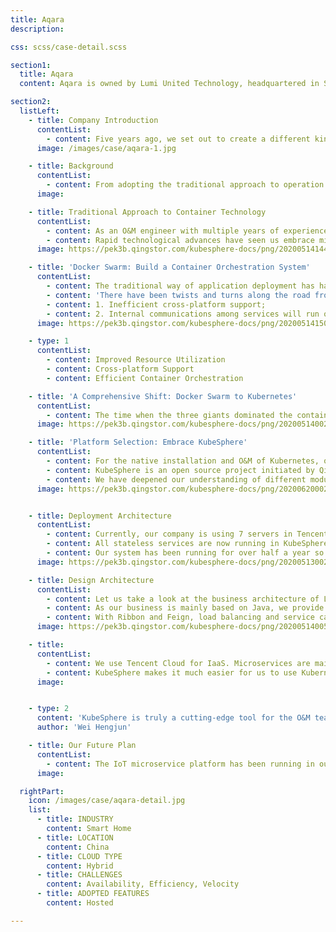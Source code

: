 ```yaml
---
title: Aqara
description:

css: scss/case-detail.scss

section1:
  title: Aqara
  content: Aqara is owned by Lumi United Technology, headquartered in Shenzhen, China. Currently, we have over 300 Aqara service providers and 300 smart home showrooms across China. Our users include students, families, working professionals and multi-corporations spanning over 158 countries.

section2:
  listLeft:
    - title: Company Introduction
      contentList:
        - content: Five years ago, we set out to create a different kind of smart home solution, one that is reliable, eco-friendly, and available to anyone who wants to improve their homes and simplify their daily lives. We believe that building a smart home should not be complex or cost prohibitive, which is why we have over 200 Aqara R&D team members working tirelessly to make the most innovative and highest quality products we could at an affordable cost.
      image: /images/case/aqara-1.jpg

    - title: Background
      contentList:
        - content: From adopting the traditional approach to operation and maintenance (O&M) to using Docker Swarm, to running microservices of Spring Cloud family on Kubernetes, and finally to embracing KubeSphere, Lumi United has come a long way in its endeavor to build its own IoT platform of microservices based on KubeSphere. It has been running KubeSphere and Kubernetes stably in the production environment for more than half a year. In this regard, Lumi United has acquired considerable expertise in microservice application development and application platform O&M. This article is contributed by Wei Hengjun and Xu Yangbing, both of whom are O&M engineers from Lumi United Technology Co., Ltd. Image assets in the article come from the official website of Aqara (https://www.aqara.com/).
      image:

    - title: Traditional Approach to Container Technology
      contentList:
        - content: As an O&M engineer with multiple years of experience, Wei Hengjun understands the significance of O&M can never be overstated. At the beginning, he shouldered machines himself to the workplace, struggled to use even a cable clamp in his work, and torpidly installed operating systems. Deploying applications and improving services was never an easy job for him as he might suddenly wake up in the middle of a night just for a series of system warns. All of these have made him who he is now, always working just as a great firefighter.
        - content: Rapid technological advances have seen us embrace microservices, virtualization, and containerization and cloud native technologies one after another. O&M has also come a long way from manual operation at the beginning to scripts, platforms and now, containers. Initially, O&M only included tens of machines and it has grown to nearly 1,000 machines operated and maintained all by myself. The traditional way of application deployment requires a large amount of time spent in the preparation of configuration files, caution lists and databases every time it is updated. After that, it has to go through a strict review and approval process before it can finally be released. The whole process can take more than half a month. In this Internet era where speed is highly valued, the conventional approach can no longer serve as an efficient solution. Against this backdrop, container technology has emerged to the spotlight of our time.
      image: https://pek3b.qingstor.com/kubesphere-docs/png/20200514144227.png

    - title: 'Docker Swarm: Build a Container Orchestration System'
      contentList:
        - content: The traditional way of application deployment has haunted managers for so long as the resource utilization remains at a very low level. Against this background, container technology came to my awareness in 2017 and I tried to develop and test environments in my company, which directly resulted in a 50% increase in the resource utilization in the development and test environment. In 2018, we started to use the Docker container orchestration tool, also known as Docker Swarm, in the production environment, which also greatly improved resource utilization.
        - content: 'There have been twists and turns along the road from the command line to scripts and ultimately to platforms. When I just joined the Lumi family, I found the O&M process was still at a primitive stage. At that time, all I could do was roll up my sleeves to analyze the condition under great pressure. It turned out to be that more than 80% of the microservice architecture was nearly based on memory with low resource utilization, especially CPU and disk storage. The update timeline was also unsatisfactory. All of these were extremely irritating. I determined to truly make a difference. Starting from continuous integration, I built environments with Jenkins and Harbor. I used Docker Swarm for orchestration in testing environments. Ultimately, my efforts paid off as the delivery speed and quality in the testing environment had been greatly improved. Nevertheless, as our business grew exponentially, we noticed that Docker Swarm has some apparent weaknesses:'
        - content: 1. Inefficient cross-platform support;
        - content: 2. Internal communications among services will run overtime in the traffic peak period.
      image: https://pek3b.qingstor.com/kubesphere-docs/png/20200514150210.png

    - type: 1
      contentList:
        - content: Improved Resource Utilization
        - content: Cross-platform Support
        - content: Efficient Container Orchestration

    - title: 'A Comprehensive Shift: Docker Swarm to Kubernetes'
      contentList:
        - content: The time when the three giants dominated the container orchestration field had past as Kubernetes outpaced Docker Swarm and Mesos as the de facto standard in the area. Therefore, we have steered our business from Docker Swarm to Kubernetes in all respects. In fact, we have been thinking about the shift for several years, especially when we need nearly 1,000 machines for O&M. In this connection, an O&M-friendly and unified container cloud platform is necessary for us in terms of the large-scale deployment of cloud native microservice applications based on Kubernetes.
      image: https://pek3b.qingstor.com/kubesphere-docs/png/20200514002430.png

    - title: 'Platform Selection: Embrace KubeSphere'
      contentList:
        - content: For the native installation and O&M of Kubernetes, open source solutions from a third party are still required. After careful consideration, Rancher and KubeSphere appeared to be our possible choices.
        - content: KubeSphere is an open source project initiated by QingCloud and co-developed by multiple enterprises. Compared with Rancher, KubeSphere features a neater user interface and a useful wizard for resource creation. With applications as its kernel, KubeSphere focuses more on the management of Kubernetes cluster resources than Rancher. It provides elegant API ports and integrates common components for development and O&M based on Kubernetes, such as Jenkins, Harbor, Promethues and Apache SkyWalking. Besides, it can be deployed in any infrastructure environment. All of these explain why we have selected the KubeSphere container platform without any hesitation.
        - content: We have deepened our understanding of different modules in Kubernetes amidst our use of KubeShpere which features great compatibility with multiple cloud platforms and plugins. It has also accelerated our path to put container orchestration of Kubernetes into practice for the production environment. Furthermore, KubeSphere has liberated us from repetitive work facing O&M, reducing the entire cost of application maintenance. It is truly a cutting-edge tool for the O&M team and provides tremendous benefits to Internet companies.
      image: https://pek3b.qingstor.com/kubesphere-docs/png/20200620002443.png


    - title: Deployment Architecture
      contentList:
        - content: Currently, our company is using 7 servers in Tencent Cloud to build the cluster.
        - content: All stateless services are now running in KubeSphere. Besides, we are using Redis, HBase, Flink, Elasticsearch and MySQL in cloud for stateful data storage services.
        - content: Our system has been running for over half a year so far without major issues. As a result, we are planning to transfer all stateful and stateless services in the development, testing and production environment of our company to KubeSphere in recent days.
      image: https://pek3b.qingstor.com/kubesphere-docs/png/20200513002703.png

    - title: Design Architecture
      contentList:
        - content: Let us take a look at the business architecture of Lumi United. Currently nearly all of its overseas services are running on KubeSphere, including Gateway, message sending and pushing, and IFTTT.
        - content: As our business is mainly based on Java, we provide microservices on the basis of Spring Cloud, manage configurations with Apollo, a distributed system configuration center, and use Eureka for service registration and discovery.
        - content: With Ribbon and Feign, load balancing and service calling is achieved for microservices. At the same time, we use Hystrix thread poop for isolation, circuit breaking, fallback and traffic limit (sentinel). Springcloud-gateway is used for route scheduling and ELK is used for logging solutions. We use Skywalking as the APM tool for Java microservices distributed system.
      image: https://pek3b.qingstor.com/kubesphere-docs/png/20200514005601.png

    - title:
      contentList:
        - content: We use Tencent Cloud for IaaS. Microservices are mainly included in the platform, where most applications are running on KubeSphere. All the sub-devices are linked to Hub devices (Smart Gateway, Smart Socket Gateway, Cameras, etc.) through the Zigbee protocol. Hub devices are connected to our microservice platform through the PRC protocol and the platform provides data for applications (SaaS). Reversely, applications can call the microservice platform through security authentication, which is how smart home devices are controlled. At the service level, we have plugins for tracing analysis, basic monitoring and CI/CD.
        - content: KubeSphere makes it much easier for us to use Kubernetes, accelerating our step in deploying Kubernetes in the production environment. It has significantly improved our efficiency of business update, making it possible for our R&D engineers to quickly switch among different applications for the deployment and authentication of their features.
      image:


    - type: 2
      content: 'KubeSphere is truly a cutting-edge tool for the O&M team and provides tremendous benefits to Internet companies.'
      author: 'Wei Hengjun'

    - title: Our Future Plan
      contentList:
        - content: The IoT microservice platform has been running in our production environment for over half a year so far without major issues. As a result, we are planning to transfer all stateful and stateless services in the development, testing and production environment of our company to KubeSphere in recent days.
      image:  

  rightPart:
    icon: /images/case/aqara-detail.jpg
    list:
      - title: INDUSTRY
        content: Smart Home
      - title: LOCATION
        content: China
      - title: CLOUD TYPE
        content: Hybrid
      - title: CHALLENGES
        content: Availability, Efficiency, Velocity
      - title: ADOPTED FEATURES
        content: Hosted

---
```

